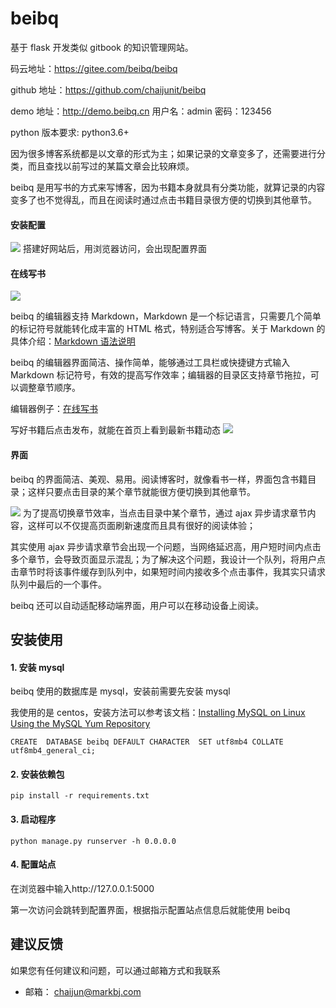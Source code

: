 # beibq

基于 flask 开发类似 gitbook 的知识管理网站。

码云地址：https://gitee.com/beibq/beibq

github 地址：https://github.com/chaijunit/beibq

demo 地址：http://demo.beibq.cn
用户名：admin
密码：123456

python 版本要求: python3.6+

因为很多博客系统都是以文章的形式为主；如果记录的文章变多了，还需要进行分类，而且查找以前写过的某篇文章会比较麻烦。

beibq 是用写书的方式来写博客，因为书籍本身就具有分类功能，就算记录的内容变多了也不觉得乱，而且在阅读时通过点击书籍目录很方便的切换到其他章节。

#### 安装配置

![](https://github.com/chaijunit/beibq/blob/master/doc/image/start.png)
搭建好网站后，用浏览器访问，会出现配置界面

#### 在线写书

![](https://github.com/chaijunit/beibq/blob/master/doc/image/book.png)

beibq 的编辑器支持 Markdown，Markdown 是一个标记语言，只需要几个简单的标记符号就能转化成丰富的 HTML 格式，特别适合写博客。关于 Markdown 的具体介绍：[Markdown 语法说明](https://www.appinn.com/markdown/)

beibq 的编辑器界面简洁、操作简单，能够通过工具栏或快捷键方式输入 Markdown 标记符号，有效的提高写作效率；编辑器的目录区支持章节拖拉，可以调整章节顺序。

编辑器例子：[在线写书](https://www.beibq.cn/bookeditor/book)

写好书籍后点击发布，就能在首页上看到最新书籍动态
![](https://github.com/chaijunit/beibq/blob/master/doc/image/home.png)

#### 界面

beibq 的界面简洁、美观、易用。阅读博客时，就像看书一样，界面包含书籍目录；这样只要点击目录的某个章节就能很方便切换到其他章节。

![](https://github.com/chaijunit/beibq/blob/master/doc/image/reader.png)
为了提高切换章节效率，当点击目录中某个章节，通过 ajax 异步请求章节内容，这样可以不仅提高页面刷新速度而且具有很好的阅读体验；

其实使用 ajax 异步请求章节会出现一个问题，当网络延迟高，用户短时间内点击多个章节，会导致页面显示混乱；为了解决这个问题，我设计一个队列，将用户点击章节时将该事件缓存到队列中，如果短时间内接收多个点击事件，我其实只请求队列中最后的一个事件。

beibq 还可以自动适配移动端界面，用户可以在移动设备上阅读。

## 安装使用

#### 1. 安装 mysql

beibq 使用的数据库是 mysql，安装前需要先安装 mysql

我使用的是 centos，安装方法可以参考该文档：[Installing MySQL on Linux Using the MySQL Yum Repository](https://dev.mysql.com/doc/refman/5.7/en/linux-installation-yum-repo.html)

```
CREATE  DATABASE beibq DEFAULT CHARACTER  SET utf8mb4 COLLATE utf8mb4_general_ci;
```

#### 2. 安装依赖包

```
pip install -r requirements.txt
```

#### 3. 启动程序

```
python manage.py runserver -h 0.0.0.0
```

#### 4. 配置站点

在浏览器中输入http://127.0.0.1:5000

第一次访问会跳转到配置界面，根据指示配置站点信息后就能使用 beibq

## 建议反馈

如果您有任何建议和问题，可以通过邮箱方式和我联系

- 邮箱： chaijun@markbj.com
